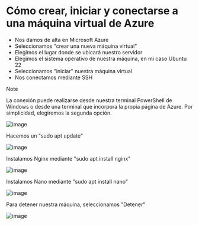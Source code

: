 # Cómo crear, iniciar y conectarse a una máquina virtual de Azure
- Nos damos de alta en Microsoft Azure
- Seleccionamos "crear una nueva máquina virtual"
- Elegimos el lugar donde se ubicará nuestro servidor
- Elegimos el sistema operativo de nuestra máquina, en mi caso Ubuntu 22
- Seleccionamos "iniciar" nuestra máquina virtual
- Nos conectamos mediante SSH
>[!NOTE]
>La conexión puede realizarse desde nuestra terminal PowerShell de Windows o desde una terminal que incorpora la propia página de Azure. Por simplicidad, elegiremos la segunda opción.

![image](https://github.com/Alvaro5473/Azure-Virtual-Machine/assets/115600502/39c10e29-7973-4d58-85b7-a2e255ab4715)

Hacemos un "sudo apt update"

![image](https://github.com/Alvaro5473/Azure-Virtual-Machine/assets/115600502/16eab961-4b54-4365-9244-f27e9072fcb2)

Instalamos Nginx mediante "sudo apt install nginx"

![image](https://github.com/Alvaro5473/Azure-Virtual-Machine/assets/115600502/bbdd477a-28fc-42c7-b485-15e4017a1761)

Instalamos Nano mediante "sudo apt install nano"

![image](https://github.com/Alvaro5473/Azure-Virtual-Machine/assets/115600502/4ad7db58-52f0-4868-addf-c5d5e86b1eaf)

Para detener nuestra máquina, seleccionamos "Detener"

![image](https://github.com/Alvaro5473/Azure-Virtual-Machine/assets/115600502/fded6f3c-61d2-4bfa-ba47-520fb64b3610)
